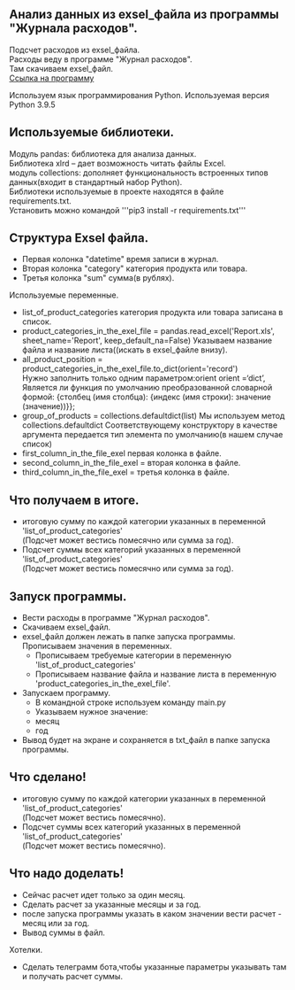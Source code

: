 ## Анализ данных из exsel_файла из программы "Журнала расходов".  

Подсчет расходов из exsel_файла.  
Расходы веду в программе "Журнал расходов".  
Там скачиваем exsel_файл.  
[Ссылка на программу](https://play.google.com/store/apps/details?id=com.vitvov.profit&hl=ru&gl=US)  


Используем язык программирования Python.
Используемая версия Python 3.9.5

## Используемые библиотеки.
Модуль pandas: библиотека для анализа данных.  
Библиотека xlrd – дает возможность читать файлы Excel.  
модуль collections: дополняет функциональность встроенных типов данных(входит в стандартный набор Python).  
Библиотеки используемые в проекте находятся в файле requirements.txt.  
Установить можно командой '''pip3 install -r requirements.txt'''  


## Структура Exsel файла.
* Первая колонка "datetime" время записи в журнал.
* Вторая колонка "category" категория продукта или товара.
* Третья колонка "sum" сумма(в рублях).

Используемые переменные.
* list_of_product_categories категория продукта или товара записана в список.
* product_categories_in_the_exel_file = pandas.read_excel('Report.xls', sheet_name='Report', keep_default_na=False)
    Указываем название файла и название листа((искать в exsel_файле внизу).
* all_product_position = product_categories_in_the_exel_file.to_dict(orient='record')  
    Нужно заполнить только одним параметром:orient
    orient =‘dict’, Является ли функция по умолчанию преобразованной словарной формой: {столбец (имя столбца): {индекс (имя строки): значение (значение))}};  
* group_of_products = collections.defaultdict(list) 
    Мы используем метод  collections.defaultdict
    Соответствующему конструктору в качестве аргумента передается тип элемента по умолчанию(в нашем случае список)
* first_column_in_the_file_exel первая колонка в файле.
* second_column_in_the_file_exel = вторая колонка в файле.
* third_column_in_the_file_exel = третья колонка в файле.

## Что получаем в итоге.
* итоговую сумму по каждой категории указанных в переменной 'list_of_product_categories'  
(Подсчет может вестись помесячно или сумма за год).
* Подсчет суммы всех категорий указанных в переменной 'list_of_product_categories'  
(Подсчет может вестись помесячно или сумма за год).

## Запуск программы.
- Вести расходы в программе "Журнал расходов".
- Скачиваем exsel_файл.
- exsel_файл должен лежать в папке запуска программы.
 Прописываем значения в переменных.  
  - Прописываем требуемые категории в переменную 'list_of_product_categories'  
  - Прописываем название файла и название листа в переменную 'product_categories_in_the_exel_file'.
- Запускаем программу.  
  - В командной строке используем команду main.py  
  - Указываем нужное значение:  
  - месяц  
  - год  
- Вывод будет на экране и сохраняется в txt_файл в папке запуска программы.

## Что сделано!
* итоговую сумму по каждой категории указанных в переменной 'list_of_product_categories'  
(Подсчет может вестись помесячно).
* Подсчет суммы всех категорий указанных в переменной 'list_of_product_categories'  
(Подсчет может вестись помесячно).

## Что надо доделать!
* Сейчас расчет идет только за один месяц.
* Сделать расчет за указанные месяцы и за год.
* после запуска программы указать в каком значении вести расчет - месяц или за год.
* Вывод суммы в файл.

Хотелки.
* Сделать телеграмм бота,чтобы указанные параметры указывать там и получать расчет суммы.